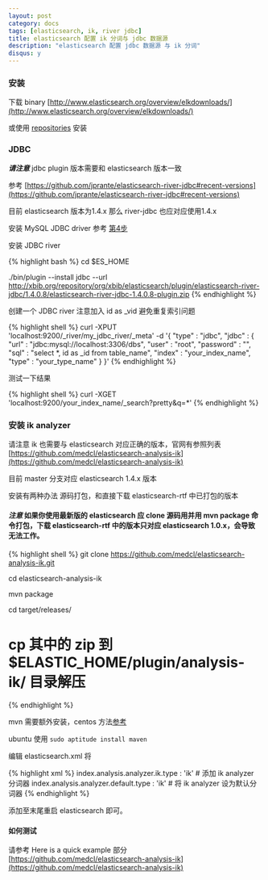 ```yaml
---
layout: post
category: docs
tags: [elasticsearch, ik, river jdbc]
title: elasticsearch 配置 ik 分词与 jdbc 数据源
description: "elasticsearch 配置 jdbc 数据源 与 ik 分词"
disqus: y
---
```


### 安装

下载 binary
[http://www.elasticsearch.org/overview/elkdownloads/](http://www.elasticsearch.org/overview/elkdownloads/)

或使用 [repositories](http://www.elasticsearch.org/guide/en/elasticsearch/reference/current/setup-repositories.html) 安装

### JDBC
***请注意*** jdbc plugin 版本需要和 elasticsearch 版本一致

参考 [https://github.com/jprante/elasticsearch-river-jdbc#recent-versions](https://github.com/jprante/elasticsearch-river-jdbc#recent-versions)

目前 elasticsearch 版本为1.4.x 那么 river-jdbc 也应对应使用1.4.x

安装 MySQL JDBC driver
参考 [第4步](https://github.com/jprante/elasticsearch-river-jdbc#step-by-step-guide-to-get-a-river-running)

安装 JDBC river

{% highlight bash %}
cd $ES_HOME

./bin/plugin --install jdbc --url http://xbib.org/repository/org/xbib/elasticsearch/plugin/elasticsearch-river-jdbc/1.4.0.8/elasticsearch-river-jdbc-1.4.0.8-plugin.zip
{% endhighlight %}

创建一个 JDBC river 注意加入 id as _vid 避免重复索引问题

{% highlight shell %}
curl -XPUT 'localhost:9200/_river/my_jdbc_river/_meta' -d '{
    "type" : "jdbc",
    "jdbc" : {
        "url" : "jdbc:mysql://localhost:3306/dbs",
        "user" : "root",
        "password" : "",
        "sql" : "select *, id as _id from table_name",
        "index" : "your_index_name",
        "type" : "your_type_name"
    }
}'
{% endhighlight %}

测试一下结果

{% highlight shell %}
curl -XGET 'localhost:9200/your_index_name/_search?pretty&q=*'
{% endhighlight %}

### 安装 ik analyzer
请注意 ik 也需要与 elasticsearch 对应正确的版本，官网有参照列表
[https://github.com/medcl/elasticsearch-analysis-ik](https://github.com/medcl/elasticsearch-analysis-ik)

目前 master 分支对应 elasticsearch 1.4.x 版本

安装有两种办法 源码打包，和直接下载 elasticsearch-rtf 中已打包的版本

#### *注意* 如果你使用最新版的 elasticsearch 应 clone 源码用并用 mvn package 命令打包，下载 elasticsearch-rtf 中的版本只对应 elasticsearch 1.0.x，会导致无法工作。

{% highlight shell %}
git clone https://github.com/medcl/elasticsearch-analysis-ik.git

cd elasticsearch-analysis-ik

mvn package

cd target/releases/
# cp 其中的 zip 到 $ELASTIC_HOME/plugin/analysis-ik/ 目录解压
{% endhighlight %}

mvn 需要额外安装，centos 方法[参考](http://www.unixmen.com/install-apache-ant-maven-tomcat-centos-76-5/)

ubuntu 使用 ````sudo aptitude install maven````

编辑 elasticsearch.xml 将

{% highlight xml %}
index.analysis.analyzer.ik.type : 'ik' # 添加 ik analyzer 分词器
index.analysis.analyzer.default.type : 'ik' # 将 ik analyzer 设为默认分词器
{% endhighlight %}

添加至末尾重启 elasticsearch 即可。

#### 如何测试

请参考 Here is a quick example 部分 [https://github.com/medcl/elasticsearch-analysis-ik](https://github.com/medcl/elasticsearch-analysis-ik)
